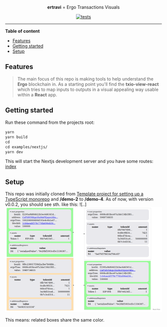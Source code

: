 <!--suppress HtmlDeprecatedAttribute -->
<div align="center">

**ertravi** = Ergo Transactions Visuals

[![tests](https://github.com/RalfWeiss/ergo-transaction-visual/actions/workflows/tests.yml/badge.svg)](https://github.com/RalfWeiss/ergo-transaction-visual/actions/workflows/tests.yml)

</div>

----

<!-- START doctoc generated TOC please keep comment here to allow auto update -->
<!-- DON'T EDIT THIS SECTION, INSTEAD RE-RUN doctoc TO UPDATE -->
**Table of content**

- [Features](#features)
- [Getting started](#getting-started)
- [Setup](#setup)

<!-- END doctoc generated TOC please keep comment here to allow auto update -->

## Features

> The main focus of this repo is making tools to help understand the **Ergo** blockchain in. As a starting point you'll find the **txio-view-react** which tries to map inputs to outputs in a visual appealing way usable within a **React** app.

## Getting started

Run these command from the projects root:

```
yarn
yarn build
cd 
cd examples/nextjs/
yarn dev
```

This will start the Nextjs development server and you have some routes: [index](https:\\localhost:3000)

## Setup

This repo was initially cloned from [Template project for setting up a TypeScript monorepo](https://github.com/NiGhTTraX/ts-monorepo) and **/demo-2** to **/demo-4**.
As of now, with version v0.0.2, you should see sth. like this:
![..]
![](media/demo-output-v0-0-2.png)

This means: related boxes share the same color.
